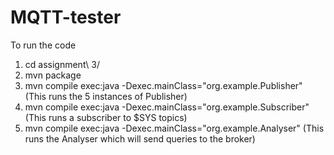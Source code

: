 # MQTT-tester
To run the code
1) cd assignment\ 3/
2) mvn package
3) mvn compile exec:java -Dexec.mainClass="org.example.Publisher" (This runs the 5 instances of Publisher)
4) mvn compile exec:java -Dexec.mainClass="org.example.Subscriber" (This runs a subscriber to $SYS topics)
5) mvn compile exec:java -Dexec.mainClass="org.example.Analyser" (This runs the Analyser which will send queries to the broker) 
